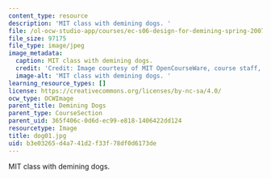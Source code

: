 ```yaml
---
content_type: resource
description: 'MIT class with demining dogs. '
file: /ol-ocw-studio-app/courses/ec-s06-design-for-demining-spring-2007/b3e03265d4a741d2f33f78df0d6173de_dog01.jpg
file_size: 97175
file_type: image/jpeg
image_metadata:
  caption: MIT class with demining dogs.
  credit: 'Credit: Image courtesy of MIT OpenCourseWare, course staff, and students.'
  image-alt: 'MIT class with demining dogs. '
learning_resource_types: []
license: https://creativecommons.org/licenses/by-nc-sa/4.0/
ocw_type: OCWImage
parent_title: Demining Dogs
parent_type: CourseSection
parent_uid: 365f406c-0d6d-ec99-e818-1406422dd124
resourcetype: Image
title: dog01.jpg
uid: b3e03265-d4a7-41d2-f33f-78df0d6173de
---
```

MIT class with demining dogs. 